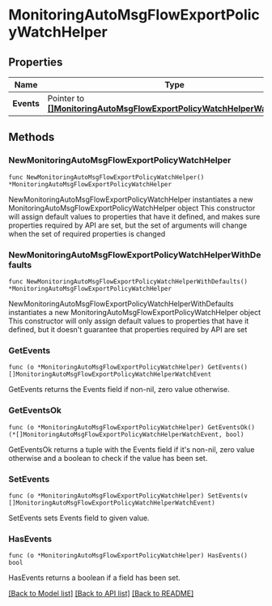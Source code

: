 # MonitoringAutoMsgFlowExportPolicyWatchHelper

## Properties

Name | Type | Description | Notes
------------ | ------------- | ------------- | -------------
**Events** | Pointer to [**[]MonitoringAutoMsgFlowExportPolicyWatchHelperWatchEvent**](MonitoringAutoMsgFlowExportPolicyWatchHelperWatchEvent.md) |  | [optional] 

## Methods

### NewMonitoringAutoMsgFlowExportPolicyWatchHelper

`func NewMonitoringAutoMsgFlowExportPolicyWatchHelper() *MonitoringAutoMsgFlowExportPolicyWatchHelper`

NewMonitoringAutoMsgFlowExportPolicyWatchHelper instantiates a new MonitoringAutoMsgFlowExportPolicyWatchHelper object
This constructor will assign default values to properties that have it defined,
and makes sure properties required by API are set, but the set of arguments
will change when the set of required properties is changed

### NewMonitoringAutoMsgFlowExportPolicyWatchHelperWithDefaults

`func NewMonitoringAutoMsgFlowExportPolicyWatchHelperWithDefaults() *MonitoringAutoMsgFlowExportPolicyWatchHelper`

NewMonitoringAutoMsgFlowExportPolicyWatchHelperWithDefaults instantiates a new MonitoringAutoMsgFlowExportPolicyWatchHelper object
This constructor will only assign default values to properties that have it defined,
but it doesn't guarantee that properties required by API are set

### GetEvents

`func (o *MonitoringAutoMsgFlowExportPolicyWatchHelper) GetEvents() []MonitoringAutoMsgFlowExportPolicyWatchHelperWatchEvent`

GetEvents returns the Events field if non-nil, zero value otherwise.

### GetEventsOk

`func (o *MonitoringAutoMsgFlowExportPolicyWatchHelper) GetEventsOk() (*[]MonitoringAutoMsgFlowExportPolicyWatchHelperWatchEvent, bool)`

GetEventsOk returns a tuple with the Events field if it's non-nil, zero value otherwise
and a boolean to check if the value has been set.

### SetEvents

`func (o *MonitoringAutoMsgFlowExportPolicyWatchHelper) SetEvents(v []MonitoringAutoMsgFlowExportPolicyWatchHelperWatchEvent)`

SetEvents sets Events field to given value.

### HasEvents

`func (o *MonitoringAutoMsgFlowExportPolicyWatchHelper) HasEvents() bool`

HasEvents returns a boolean if a field has been set.


[[Back to Model list]](../README.md#documentation-for-models) [[Back to API list]](../README.md#documentation-for-api-endpoints) [[Back to README]](../README.md)


